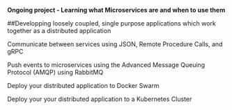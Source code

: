 **Ongoing project - Learning what Microservices are and when to use them**

##Developping loosely coupled, single purpose applications which work together as a distributed application

Communicate between services using JSON, Remote Procedure Calls, and gRPC

Push events to microservices using the Advanced Message Queuing Protocol (AMQP) using RabbitMQ

Deploy your distributed application to Docker Swarm

Deploy your your distributed application to a Kubernetes Cluster
